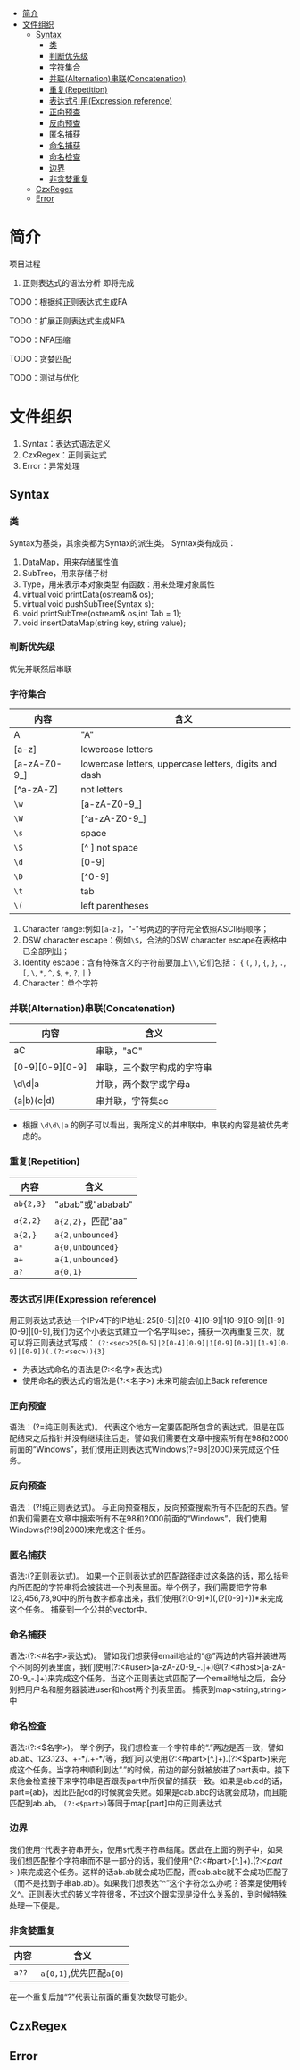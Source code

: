 - [简介](#简介)
- [文件组织](#文件组织)
  - [Syntax](#syntax)
    - [类](#类)
    - [判断优先级](#判断优先级)
    - [字符集合](#字符集合)
    - [并联(Alternation)串联(Concatenation)](#并联alternation串联concatenation)
    - [重复(Repetition)](#重复repetition)
    - [表达式引用(Expression reference)](#表达式引用expression-reference)
    - [正向预查](#正向预查)
    - [反向预查](#反向预查)
    - [匿名捕获](#匿名捕获)
    - [命名捕获](#命名捕获)
    - [命名检查](#命名检查)
    - [边界](#边界)
    - [非贪婪重复](#非贪婪重复)
  - [CzxRegex](#czxregex)
  - [Error](#error)



# 简介
项目进程
1. 正则表达式的语法分析 即将完成
   
TODO：根据纯正则表达式生成FA

TODO：扩展正则表达式生成NFA

TODO：NFA压缩

TODO：贪婪匹配

TODO：测试与优化

# 文件组织
1. Syntax：表达式语法定义
2. CzxRegex：正则表达式
3. Error：异常处理

## Syntax

### 类
Syntax为基类，其余类都为Syntax的派生类。
Syntax类有成员：
1. DataMap，用来存储属性值
2. SubTree，用来存储子树
3. Type，用来表示本对象类型
有函数：用来处理对象属性
1. virtual void printData(ostream& os);
2. virtual void pushSubTree(Syntax s);
3. void printSubTree(ostream& os,int Tab = 1);
4. void insertDataMap(string key, string value);

### 判断优先级
优先并联然后串联

### 字符集合
|  内容   | 含义  |
|  ----  | ----  |
| A  | "A" |
| [a-z]  | lowercase letters |
|[a-zA-Z0-9_]|lowercase letters, uppercase letters, digits and dash|
|[^a-zA-Z]|not letters|
|`\w`|[a-zA-Z0-9_]|
|`\W`|[^a-zA-Z0-9_]|
|`\s`|space|
|`\S`|[^ ] not space|
|`\d`|[0-9]|
|`\D`|[^0-9]|
|`\t`|tab|
|`\(`|left parentheses|
1. Character range:例如`[a-z]`，"-"号两边的字符完全依照ASCII码顺序；
2. DSW character escape：例如`\S`，合法的DSW character escape在表格中已全部列出；
3. Identity escape：含有特殊含义的字符前要加上`\\`,它们包括：
{ `(`, `)`, `{`, `}`, `.`, `[`, `\`, `*`, `^`, `$`, `+`, `?`, `|` }
4. Character：单个字符

### 并联(Alternation)串联(Concatenation)
|  内容   | 含义  |
|  ----  | ----  |
|aC|串联，"aC"|
|[0-9][0-9][0-9]|串联，三个数字构成的字符串|
|\d\d\|a|并联，两个数字或字母a|
|(a\|b)(c\|d)|串并联，字符集ac|ad|bc|bd|
* 根据 `\d\d\|a` 的例子可以看出，我所定义的并串联中，串联的内容是被优先考虑的。

### 重复(Repetition)
|  内容   | 含义  |
|  ----  | ----  |
|`ab{2,3}`|"abab"或"ababab"|
|`a{2,2}`|`a{2,2}`，匹配"aa"|
|`a{2,}`|`a{2,unbounded}`|
|`a*`|`a{0,unbounded}`|
|`a+`|`a{1,unbounded}`|
|`a?`|`a{0,1}`|

### 表达式引用(Expression reference)
用正则表达式表达一个IPv4下的IP地址:
25[0-5]|2[0-4][0-9]|1[0-9][0-9]|[1-9][0-9]|[0-9],我们为这个小表达式建立一个名字叫sec，捕获一次再重复三次，就可以将正则表达式写成：
`(?:<sec>25[0-5]|2[0-4][0-9]|1[0-9][0-9]|[1-9][0-9]|[0-9])(.(?:<sec>)){3}`
* 为表达式命名的语法是(?:<名字>表达式)
* 使用命名的表达式的语法是(?:<名字>)
未来可能会加上Back reference

### 正向预查
语法：(?=纯正则表达式)。
代表这个地方一定要匹配所包含的表达式，但是在匹配结束之后指针并没有继续往后走。譬如我们需要在文章中搜索所有在98和2000前面的“Windows”，我们使用正则表达式Windows(?=98|2000)来完成这个任务。

### 反向预查
语法：(?!纯正则表达式)。
与正向预查相反，反向预查搜索所有不匹配的东西。譬如我们需要在文章中搜索所有不在98和2000前面的“Windows”，我们使用Windows(?!98|2000)来完成这个任务。

### 匿名捕获
语法:(?正则表达式)。
如果一个正则表达式的匹配路径走过这条路的话，那么括号内所匹配的字符串将会被装进一个列表里面。举个例子，我们需要把字符串123,456,78,90中的所有数字都拿出来，我们使用(?[0-9]+)(,(?[0-9]+))*来完成这个任务。
捕获到一个公共的vector<string>中。

### 命名捕获
语法:(?:<#名字>表达式)。
譬如我们想获得email地址的“@”两边的内容并装进两个不同的列表里面，我们使用(?:<#user>[a-zA-Z0-9_-.]+)@(?:<#host>[a-zA-Z0-9_-.]+)来完成这个任务。当这个正则表达式匹配了一个email地址之后，会分别把用户名和服务器装进user和host两个列表里面。
捕获到map<string,string>中

### 命名检查
语法:(?:<$名字>)。
举个例子，我们想检查一个字符串的“.”两边是否一致，譬如ab.ab、123.123、+-*/.+-*/等，我们可以使用(?:<#part>[^.]+).(?:<$part>)来完成这个任务。当字符串顺利到达“.”的时候，前边的部分就被放进了part表中。接下来他会检查接下来字符串是否跟表part中所保留的捕获一致。如果是ab.cd的话，part={ab}，因此匹配cd的时候就会失败。如果是cab.abc的话就会成功，而且能匹配到ab.ab。
`(?:<$part>)`等同于map[part]中的正则表达式

### 边界
我们使用`^`代表字符串开头，使用`$`代表字符串结尾。因此在上面的例子中，如果我们想匹配整个字符串而不是一部分的话，我们使用^(?:<#part>[^.]+).(?:<$part>)$来完成这个任务。这样的话ab.ab就会成功匹配，而cab.abc就不会成功匹配了（而不是找到子串ab.ab）。如果我们想表达”^”这个字符怎么办呢？答案是使用转义\^。正则表达式的转义字符很多，不过这个跟实现是没什么关系的，到时候特殊处理一下便是。

### 非贪婪重复
|  内容   | 含义  |
|  ----  | ----  |
|`a??`|`a{0,1}`,优先匹配`a{0}`|
在一个重复后加“?”代表让前面的重复次数尽可能少。

## CzxRegex

## Error